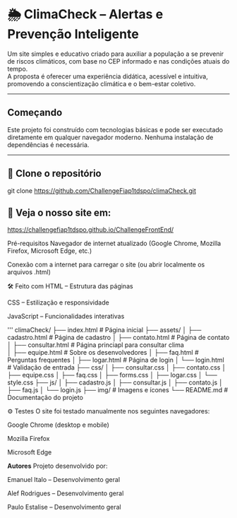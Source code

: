 # 🌦️ ClimaCheck – Alertas e Prevenção Inteligente

Um site simples e educativo criado para auxiliar a população a se prevenir de riscos climáticos, com base no CEP informado e nas condições atuais do tempo.  
A proposta é oferecer uma experiência didática, acessível e intuitiva, promovendo a conscientização climática e o bem-estar coletivo.

---

## Começando

Este projeto foi construído com tecnologias básicas e pode ser executado diretamente em qualquer navegador moderno. Nenhuma instalação de dependências é necessária.

---

## 🔗 Clone o repositório


git clone https://github.com/ChallengeFiap1tdspo/climaCheck.git

## 🔗 Veja o nosso site em:

https://challengefiap1tdspo.github.io/ChallengeFrontEnd/

Pré-requisitos
Navegador de internet atualizado (Google Chrome, Mozilla Firefox, Microsoft Edge, etc.)

Conexão com a internet para carregar o site (ou abrir localmente os arquivos .html)

🛠️ Feito com
HTML – Estrutura das páginas

CSS – Estilização e responsividade

JavaScript – Funcionalidades interativas


'''
climaCheck/
├── index.html              # Página inicial
├── assets/
│   ├── cadastro.html       # Página de cadastro
│   ├── contato.html        # Página de contato
│   ├── consultar.html      # Página princiapl para consultar clima                     
│   ├── equipe.html         # Sobre os desenvolvedores
│   ├── faq.html            # Perguntas frequentes
│   ├── logar.html          # Página de login
│   └── login.html          # Validação de entrada
├── css/
│   ├── consultar.css
│   ├── contato.css 
│   ├── equipe.css
│   ├── faq.css
│   ├── forms.css
│   ├── logar.css
│   └── style.css
├── js/
│   ├── cadastro.js
│   ├── consultar.js
│   ├── contato.js
│   ├── faq.js
│   └── login.js
├── img/                    # Imagens e ícones
└── README.md               # Documentação do projeto


⚙️ Testes
O site foi testado manualmente nos seguintes navegadores:

Google Chrome (desktop e mobile)

Mozilla Firefox

Microsoft Edge


**Autores**
Projeto desenvolvido por:

Emanuel Italo – Desenvolvimento geral

Alef Rodrigues – Desenvolvimento geral

Paulo Estalise – Desenvolvimento geral
